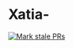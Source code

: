 # Xatia-
[![Mark stale PRs](https://github.com/github/opensource.guide/actions/workflows/stale.yml/badge.svg?branch=main&amp;event=delete)](https://github.com/github/opensource.guide/actions/workflows/stale.yml)
